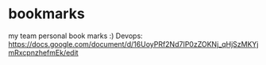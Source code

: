# bookmarks
my team personal book marks
:)
Devops: https://docs.google.com/document/d/16UoyPRf2Nd7IP0zZOKNj_qHjSzMKYjmRxcpnzhefmEk/edit
